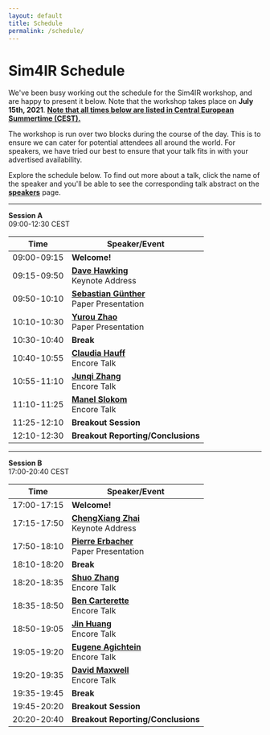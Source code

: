 ```yaml
---
layout: default
title: Schedule
permalink: /schedule/
---
```


# Sim4IR Schedule

We've been busy working out the schedule for the Sim4IR workshop, and are happy to present it below. Note that the workshop takes place on **July 15th, 2021**. <span id="timezone-status">**<u>Note that all times below are listed in Central European Summertime (CEST).</u>**</span>

The workshop is run over two blocks during the course of the day. This is to ensure we can cater for potential attendees all around the world. For speakers, we have tried our best to ensure that your talk fits in with your advertised availability.

Explore the schedule below. To find out more about a talk, click the name of the speaker and you'll be able to see the corresponding talk abstract on the **[speakers](/speakers/)** page.

***

**Session A**<br /><span class="time">09:00-12:30</span> <span class="timezone">CEST</span>

| Time        | Speaker/Event                                         |
|-------------|-------------------------------------------------------|
| <span class="time">09:00-09:15</span> | **Welcome!** |
| <span class="time">09:15-09:50</span> | [**Dave Hawking**](/speakers/#dave)<br />Keynote Address                      |
| <span class="time">09:50-10:10</span> | [**Sebastian Günther**](/speakers/#sebastian)<br />Paper Presentation              |
| <span class="time">10:10-10:30</span> | [**Yurou Zhao**](/speakers/#yurou)<br />Paper Presentation                     |
| <span class="time">10:30-10:40</span> | **Break**                                             |
| <span class="time">10:40-10:55</span> | [**Claudia Hauff**](/speakers/#claudia)<br />Encore Talk                         |
| <span class="time">10:55-11:10</span> | [**Junqi Zhang**](/speakers/#junqi)<br />Encore Talk                           |
| <span class="time">11:10-11:25</span> | [**Manel Slokom**](/speakers/#manel)<br />Encore Talk                          |
| <span class="time">11:25-12:10</span> | **Breakout Session**                                  |
| <span class="time">12:10-12:30</span> | **Breakout Reporting/Conclusions**                                  |

***

**Session B**<br /><span class="time">17:00-20:40</span> <span class="timezone">CEST</span>

| Time        | Speaker/Event                                         |
|-------------|-------------------------------------------------------|
| <span class="time">17:00-17:15</span> | **Welcome!** |
| <span class="time">17:15-17:50</span> | [**ChengXiang Zhai**](/speakers/#chengxiang)<br />Keynote Address                  |
| <span class="time">17:50-18:10</span> | [**Pierre Erbacher**](/speakers/#pierre)<br />Paper Presentation                |
| <span class="time">18:10-18:20</span> | **Break**                                             |
| <span class="time">18:20-18:35</span> | [**Shuo Zhang**](/speakers/#shuo)<br />Encore Talk                            |
| <span class="time">18:35-18:50</span> | [**Ben Carterette**](/speakers/#ben)<br />Encore Talk                        |
| <span class="time">18:50-19:05</span> | [**Jin Huang**](/speakers/#jin)<br />Encore Talk                             |
| <span class="time">19:05-19:20</span> | [**Eugene Agichtein**](/speakers/#eugene)<br />Encore Talk                      |
| <span class="time">19:20-19:35</span> | [**David Maxwell**](/speakers/#david)<br />Encore Talk                          |
| <span class="time">19:35-19:45</span> | **Break**                                             |
| <span class="time">19:45-20:20</span> | **Breakout Session**                                  |
| <span class="time">20:20-20:40</span> | **Breakout Reporting/Conclusions**                                       |